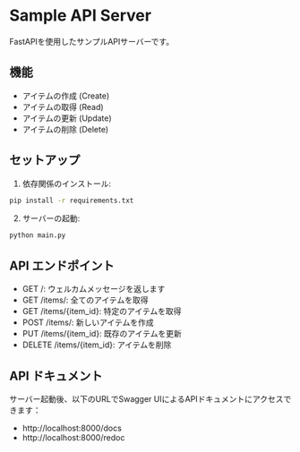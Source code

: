 # Sample API Server

FastAPIを使用したサンプルAPIサーバーです。

## 機能

- アイテムの作成 (Create)
- アイテムの取得 (Read)
- アイテムの更新 (Update)
- アイテムの削除 (Delete)

## セットアップ

1. 依存関係のインストール:
```bash
pip install -r requirements.txt
```

2. サーバーの起動:
```bash
python main.py
```

## API エンドポイント

- GET /: ウェルカムメッセージを返します
- GET /items/: 全てのアイテムを取得
- GET /items/{item_id}: 特定のアイテムを取得
- POST /items/: 新しいアイテムを作成
- PUT /items/{item_id}: 既存のアイテムを更新
- DELETE /items/{item_id}: アイテムを削除

## API ドキュメント

サーバー起動後、以下のURLでSwagger UIによるAPIドキュメントにアクセスできます：
- http://localhost:8000/docs
- http://localhost:8000/redoc
